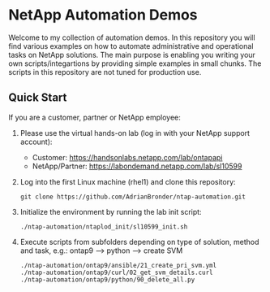 # NetApp Automation Demos

Welcome to my collection of automation demos. In this repository you will find various examples on how to automate administrative and operational tasks on NetApp solutions. The main purpose is enabling you writing your own scripts/integartions by providing simple examples in small chunks. The scripts in this repository are not tuned for production use.

## Quick Start
If you are a customer, partner or NetApp employee:

1. Please use the virtual hands-on lab (log in with your NetApp support account):
   - Customer: https://handsonlabs.netapp.com/lab/ontapapi
   - NetApp/Partner: https://labondemand.netapp.com/lab/sl10599

2. Log into the first Linux machine (rhel1) and clone this repository:
   ```
   git clone https://github.com/AdrianBronder/ntap-automation.git
   ```

3. Initialize the environment by running the lab init script:
   ```
   ./ntap-automation/ntaplod_init/sl10599_init.sh
   ```

4. Execute scripts from subfolders depending on type of solution, method and task, e.g.: ontap9 --> python --> create SVM
   ```
   ./ntap-automation/ontap9/ansible/21_create_pri_svm.yml
   ./ntap-automation/ontap9/curl/02_get_svm_details.curl
   ./ntap-automation/ontap9/python/90_delete_all.py
   ```

